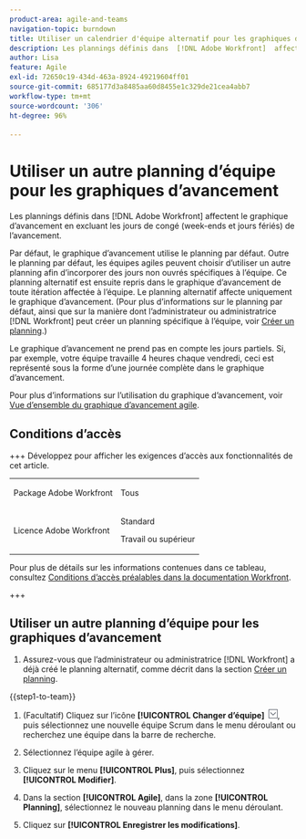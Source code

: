 ```yaml
---
product-area: agile-and-teams
navigation-topic: burndown
title: Utiliser un calendrier d'équipe alternatif pour les graphiques d'avancement
description: Les plannings définis dans  [!DNL Adobe Workfront]  affectent le graphique d’avancement en excluant les jours de congé (week-ends et jours fériés) de l’avancement.
author: Lisa
feature: Agile
exl-id: 72650c19-434d-463a-8924-49219604ff01
source-git-commit: 685177d3a8485aa60d8455e1c329de21cea4abb7
workflow-type: tm+mt
source-wordcount: '306'
ht-degree: 96%

---
```


# Utiliser un autre planning d’équipe pour les graphiques d’avancement

Les plannings définis dans [!DNL Adobe Workfront] affectent le graphique d’avancement en excluant les jours de congé (week-ends et jours fériés) de l’avancement.

Par défaut, le graphique d’avancement utilise le planning par défaut. Outre le planning par défaut, les équipes agiles peuvent choisir d’utiliser un autre planning afin d’incorporer des jours non ouvrés spécifiques à l’équipe. Ce planning alternatif est ensuite repris dans le graphique d’avancement de toute itération affectée à l’équipe. Le planning alternatif affecte uniquement le graphique d’avancement. (Pour plus d’informations sur le planning par défaut, ainsi que sur la manière dont l’administrateur ou administratrice [!DNL Workfront] peut créer un planning spécifique à l’équipe, voir [Créer un planning](../../../administration-and-setup/set-up-workfront/configure-timesheets-schedules/create-schedules.md).)

Le graphique d’avancement ne prend pas en compte les jours partiels. Si, par exemple, votre équipe travaille 4 heures chaque vendredi, ceci est représenté sous la forme d’une journée complète dans le graphique d’avancement.

Pour plus d’informations sur l’utilisation du graphique d’avancement, voir [Vue d’ensemble du graphique d’avancement agile](../../../agile/use-scrum-in-an-agile-team/burndown/burndown-chart-overview.md).

## Conditions d’accès

+++ Développez pour afficher les exigences d’accès aux fonctionnalités de cet article.

<table style="table-layout:auto"> 
 <col> 
 </col> 
 <col> 
 </col> 
 <tbody> 
  <tr> 
   <td role="rowheader">Package Adobe Workfront</td> 
   <td> <p>Tous</p> </td> 
  </tr> 
  <tr> 
   <td role="rowheader">Licence Adobe Workfront</td> 
   <td> <p>Standard</p> 
   <p>Travail ou supérieur</p> </td> 
  </tr>
 </tbody> 
</table>

Pour plus de détails sur les informations contenues dans ce tableau, consultez [Conditions d’accès préalables dans la documentation Workfront](/help/quicksilver/administration-and-setup/add-users/access-levels-and-object-permissions/access-level-requirements-in-documentation.md).

+++

## Utiliser un autre planning d’équipe pour les graphiques d’avancement

1. Assurez-vous que l’administrateur ou administratrice [!DNL Workfront] a déjà créé le planning alternatif, comme décrit dans la section [Créer un planning](../../../administration-and-setup/set-up-workfront/configure-timesheets-schedules/create-schedules.md).

{{step1-to-team}}

1. (Facultatif) Cliquez sur l’icône **[!UICONTROL Changer d’équipe]** ![Icône Changer d’équipe](assets/switch-team-icon.png), puis sélectionnez une nouvelle équipe Scrum dans le menu déroulant ou recherchez une équipe dans la barre de recherche.

1. Sélectionnez l’équipe agile à gérer.
1. Cliquez sur le menu **[!UICONTROL Plus]**, puis sélectionnez **[!UICONTROL Modifier]**.

1. Dans la section **[!UICONTROL Agile]**, dans la zone **[!UICONTROL Planning]**, sélectionnez le nouveau planning dans le menu déroulant.

1. Cliquez sur **[!UICONTROL Enregistrer les modifications]**.
